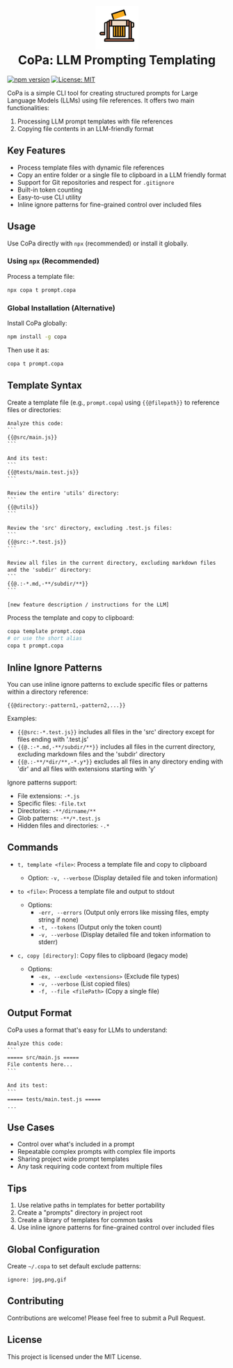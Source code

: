 <h1 align="center">
    <img width="100" height="100" src="copa.svg" alt="CoPa Logo"><br>
    CoPa: LLM Prompting Templating

</h1>

[![npm version](https://badge.fury.io/js/copa.svg)](https://badge.fury.io/js/copa)
[![License: MIT](https://img.shields.io/badge/License-MIT-blue.svg)](https://opensource.org/licenses/MIT)

CoPa is a simple CLI tool for creating structured prompts for Large Language Models (LLMs) using file references. 
It offers two main functionalities:

1. Processing LLM prompt templates with file references
2. Copying file contents in an LLM-friendly format

## Key Features

- Process template files with dynamic file references
- Copy an entire folder or a single file to clipboard in a LLM friendly format
- Support for Git repositories and respect for `.gitignore`
- Built-in token counting
- Easy-to-use CLI utility
- Inline ignore patterns for fine-grained control over included files

## Usage

Use CoPa directly with `npx` (recommended) or install it globally.

### Using `npx` (Recommended)

Process a template file:

```sh
npx copa t prompt.copa
```

### Global Installation (Alternative)

Install CoPa globally:

```sh
npm install -g copa
```

Then use it as:

```sh
copa t prompt.copa
```

## Template Syntax

Create a template file (e.g., `prompt.copa`) using `{{@filepath}}` to reference files or directories:

````
Analyze this code:
```
{{@src/main.js}}
```

And its test:
```
{{@tests/main.test.js}}
```

Review the entire 'utils' directory:
```
{{@utils}}
```

Review the 'src' directory, excluding .test.js files:
```
{{@src:-*.test.js}}
```

Review all files in the current directory, excluding markdown files and the 'subdir' directory:
```
{{@.:-*.md,-**/subdir/**}}
```

[new feature description / instructions for the LLM]
````

Process the template and copy to clipboard:

```sh
copa template prompt.copa
# or use the short alias
copa t prompt.copa
```

## Inline Ignore Patterns

You can use inline ignore patterns to exclude specific files or patterns within a directory reference:

```
{{@directory:-pattern1,-pattern2,...}}
```

Examples:
- `{{@src:-*.test.js}}` includes all files in the 'src' directory except for files ending with '.test.js'
- `{{@.:-*.md,-**/subdir/**}}` includes all files in the current directory, excluding markdown files and the 'subdir' directory
- `{{@.:-**/*dir/**,-*.y*}}` excludes all files in any directory ending with 'dir' and all files with extensions starting with 'y'

Ignore patterns support:
- File extensions: `-*.js`
- Specific files: `-file.txt`
- Directories: `-**/dirname/**`
- Glob patterns: `-**/*.test.js`
- Hidden files and directories: `-.*`

## Commands

- `t, template <file>`: Process a template file and copy to clipboard
  - Option: `-v, --verbose` (Display detailed file and token information)

- `to <file>`: Process a template file and output to stdout
  - Options:
    - `-err, --errors` (Output only errors like missing files, empty string if none)
    - `-t, --tokens` (Output only the token count)
    - `-v, --verbose` (Display detailed file and token information to stderr)

- `c, copy [directory]`: Copy files to clipboard (legacy mode)
  - Options:
    - `-ex, --exclude <extensions>` (Exclude file types)
    - `-v, --verbose` (List copied files)
    - `-f, --file <filePath>` (Copy a single file)

## Output Format

CoPa uses a format that's easy for LLMs to understand:

````
Analyze this code:
```
===== src/main.js =====
File contents here...
```

And its test:
```
===== tests/main.test.js =====
...
````

## Use Cases

- Control over what's included in a prompt
- Repeatable complex prompts with complex file imports
- Sharing project wide prompt templates
- Any task requiring code context from multiple files

## Tips

1. Use relative paths in templates for better portability
2. Create a "prompts" directory in project root
3. Create a library of templates for common tasks
4. Use inline ignore patterns for fine-grained control over included files

## Global Configuration

Create `~/.copa` to set default exclude patterns:

```
ignore: jpg,png,gif
```

## Contributing

Contributions are welcome! Please feel free to submit a Pull Request.

## License

This project is licensed under the MIT License.
